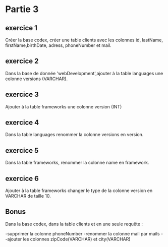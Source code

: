 # Partie 3

## exercice 1

Créer la base codex, créer une table clients avec les colonnes id, lastName, firstName,birthDate, adress, phoneNumber et mail.

## exercice 2

Dans la base de donnée 'webDevelopment',ajouter à la table languages une colonne versions (VARCHAR).

## exercice 3

Ajouter à la table frameworks une colonne version (INT)

## exercice 4

Dans la table languages renommer la colonne versions en version.

## exercice 5

Dans la table frameworks, renommer la colonne name en framework.

## exercice 6

Ajouter à la table frameworks changer le type de la colonne version en VARCHAR de taille 10.

## Bonus

Dans la base codex, dans la table clients et en une seule requête :

-supprimer la colonne phoneNumber
-renommer la colonne mail par mails
--ajouter les colonnes zipCode(VARCHAR) et city(VARCHAR)